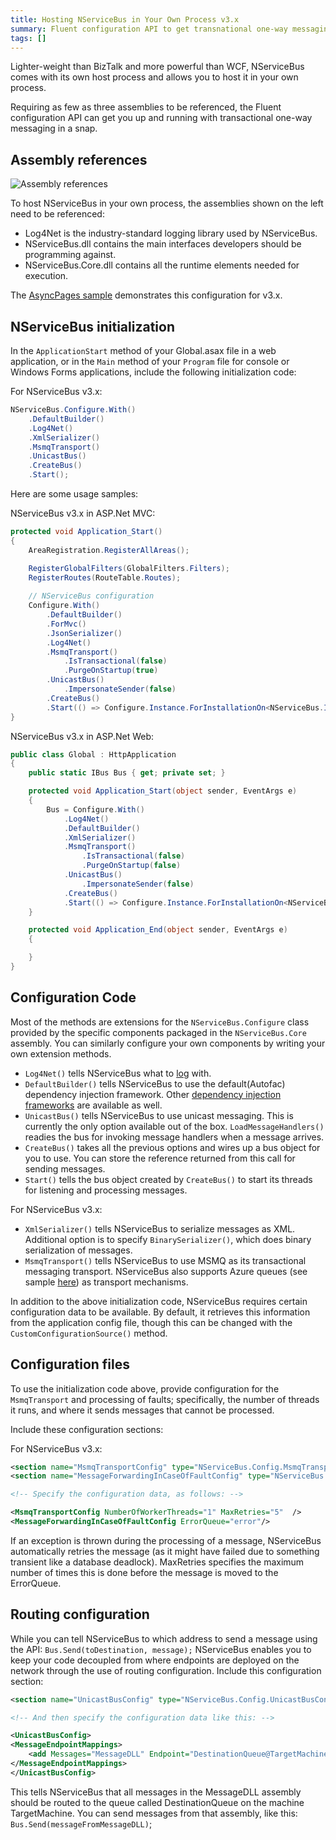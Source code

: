 ```yaml
---
title: Hosting NServiceBus in Your Own Process v3.x
summary: Fluent configuration API to get transnational one-way messaging, referencing only three assemblies.
tags: []
---
```


Lighter-weight than BizTalk and more powerful than WCF, NServiceBus comes with its own host process and allows you to host it in your own process.

Requiring as few as three assemblies to be referenced, the Fluent configuration API can get you up and running with transactional one-way messaging in a snap.

Assembly references
-------------------

![Assembly references](webapp_references.png)

To host NServiceBus in your own process, the assemblies shown on the left need to be referenced:

-   Log4Net is the industry-standard logging library used by NServiceBus.
-   NServiceBus.dll contains the main interfaces developers should be programming against.
-   NServiceBus.Core.dll contains all the runtime elements needed for execution.

The [AsyncPages sample](https://github.com/Particular/NServiceBus/tree/3.3.8/Samples) demonstrates this configuration for v3.x.


NServiceBus initialization
--------------------------

In the `ApplicationStart` method of your Global.asax file in a web application, or in the `Main` method of your `Program` file for console or Windows Forms applications, include the following initialization code:

For NServiceBus v3.x:

```C#
NServiceBus.Configure.With()
    .DefaultBuilder()
    .Log4Net()
    .XmlSerializer()
    .MsmqTransport()
    .UnicastBus()
    .CreateBus()
    .Start();
```

Here are some usage samples:

NServiceBus v3.x in ASP.Net MVC:

```C#
protected void Application_Start()
{
    AreaRegistration.RegisterAllAreas();

    RegisterGlobalFilters(GlobalFilters.Filters);
    RegisterRoutes(RouteTable.Routes);
   
    // NServiceBus configuration
    Configure.With()
        .DefaultBuilder()
        .ForMvc()
        .JsonSerializer()
        .Log4Net()
        .MsmqTransport()
            .IsTransactional(false)
            .PurgeOnStartup(true)
        .UnicastBus()
            .ImpersonateSender(false)
        .CreateBus()
        .Start(() => Configure.Instance.ForInstallationOn<NServiceBus.Installation.Environments.Windows>().Install());
}
```

NServiceBus v3.x in ASP.Net Web:

```C#
public class Global : HttpApplication
{
    public static IBus Bus { get; private set; }

    protected void Application_Start(object sender, EventArgs e)
    {
        Bus = Configure.With()
            .Log4Net()
            .DefaultBuilder()
            .XmlSerializer()
            .MsmqTransport()
                .IsTransactional(false)
                .PurgeOnStartup(false)
            .UnicastBus()
                .ImpersonateSender(false)
            .CreateBus()
            .Start(() => Configure.Instance.ForInstallationOn<NServiceBus.Installation.Environments.Windows>().Install());
    }

    protected void Application_End(object sender, EventArgs e)
    {

    }
}
```

Configuration Code
------------------

Most of the methods are extensions for the `NServiceBus.Configure` class provided by the specific components packaged in the `NServiceBus.Core` assembly. You can similarly configure your own components by writing your own extension methods.

-   `Log4Net()` tells NServiceBus what to [log](logging-in-nservicebus.md) with.
-   `DefaultBuilder()` tells NServiceBus to use the default(Autofac) dependency injection framework. Other [dependency injection frameworks](containers.md) are available as well.
-   `UnicastBus()` tells NServiceBus to use unicast messaging. This is currently the only option available out of the box. `LoadMessageHandlers()` readies the bus for invoking message handlers when a message arrives.
-   `CreateBus()` takes all the previous options and wires up a bus object for you to use. You can store the reference returned from this call for sending messages.
-   `Start()` tells the bus object created by `CreateBus()` to start its threads for listening and processing messages.

For NServiceBus v3.x:

-   `XmlSerializer()` tells NServiceBus to serialize messages as XML. Additional option is to specify `BinarySerializer()`, which does binary serialization of messages.
-   `MsmqTransport()` tells NServiceBus to use MSMQ as its transactional messaging transport. NServiceBus also supports Azure queues (see sample [here](https://github.com/Particular/NServiceBus.Azure.Samples)) as transport mechanisms.

In addition to the above initialization code, NServiceBus requires certain configuration data to be available. By default, it retrieves this information from the application config file, though this can be changed with the `CustomConfigurationSource()` method.


Configuration files
-------------------

To use the initialization code above, provide configuration for the `MsmqTransport` and processing of faults; specifically, the number of threads it runs, and where it sends messages that cannot be processed.

Include these configuration sections:

For NServiceBus v3.x:

```XML
<section name="MsmqTransportConfig" type="NServiceBus.Config.MsmqTransportConfig, NServiceBus.Core"/>
<section name="MessageForwardingInCaseOfFaultConfig" type="NServiceBus.Config.MessageForwardingInCaseOfFaultConfig, NServiceBus.Core" />

<!-- Specify the configuration data, as follows: -->

<MsmqTransportConfig NumberOfWorkerThreads="1" MaxRetries="5"  />
<MessageForwardingInCaseOfFaultConfig ErrorQueue="error"/>
```

If an exception is thrown during the processing of a message, NServiceBus automatically retries the message (as it might have failed due to something transient like a database deadlock). MaxRetries specifies the maximum number of times this is done before the message is moved to the ErrorQueue.

Routing configuration
---------------------

While you can tell NServiceBus to which address to send a message using the API: `Bus.Send(toDestination, message);` NServiceBus enables you to keep your code decoupled from where endpoints are deployed on the network through the use of routing configuration. Include this configuration section:

```XML
<section name="UnicastBusConfig" type="NServiceBus.Config.UnicastBusConfig, NServiceBus.Core"/>

<!-- And then specify the configuration data like this: -->

<UnicastBusConfig>
<MessageEndpointMappings>
    <add Messages="MessageDLL" Endpoint="DestinationQueue@TargetMachine"/>
</MessageEndpointMappings>
</UnicastBusConfig>  
```

This tells NServiceBus that all messages in the MessageDLL assembly should be routed to the queue called DestinationQueue on the machine TargetMachine. You can send messages from that assembly, like this: `Bus.Send(messageFromMessageDLL)`;



